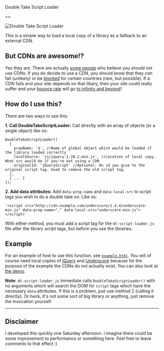 Double Take Script Loader

==

![Double Take Script Loader](https://lh6.googleusercontent.com/-oVncGY891Sc/Udl8V3DHb1I/AAAAAAAABYg/KX4pJgv0fEc/w350-h166-no/Double+Take.png "Double Take Script Loader")

This is a simple way to load a local copy of a library as a fallback to an external CDN.

But CDNs are awesome!?
--

Yes they are. There are actually [some people](http://www.sitepoint.com/7-reasons-not-to-use-a-cdn/ "7 Reasons not to use a CDN") who believe you should not use CDNs. If you do decide to use a CDN, you should know that they *can* fail (unlikely) or be [blocked](http://www.theinquirer.net/inquirer/news/2135522/opendns-blocked-googles-content-delivery-network "Google CDN Gets Blocked by OpenDNS") for certain countries (rare, but possible). If a CDN fails and your site depends on that libary, then your site could really suffer and your [bounce rate](http://lmgtfy.com/?q=bounce+rate "What is a bounce rate?") will go [to infinity and beyond](http://youtu.be/ejwrxGs_Y_I?t=5s "Buzz Lightyear Clip")!

How do I use this?
--

There are two ways to use this:

**1. Call DoubleTakeScriptLoader:** Call directly with an array of objects (or a single object) like so:

    DoubleTakeScriptLoader([
      {
        propName: '$', //Name of global object which would be loaded if the library loaded correctly
        localSource: 'js/jquery-1.10.2.min.js', //Location of local copy. What src would be if you're not using a CDN
        originalId: 'jQueryScript' //Optional: An id you give to the original script tag. Used to remove the old script tag.
      },
      { ... }
    ]);


**2. Add data attributes:** Add `data-prop-name` and `data-local-src` to script tags you wish to do a double take on. Like so:

    `<script src="http://cdn.example.com/underscore/1.4.4/underscore-min.js" data-prop-name="_" data-local-src="underscore-min.js"></script>`

With either method, you must add a script tag for the `dt-script-loader.js` file after the library script tags, but before you use the libraries.

Example
--

For an example of how to use this function, see [`example.html`](https://gist.github.com/kentcdodds/5941149#file-example-html "example.html"). You will of course need local copies of [jQuery](http://jquery.com/download/ "jQuery Download") and [Underscore](http://underscorejs.org/ "UnderscoreJS.org") because for the purpose of the example the CDNs do not actually exist. You can also look at [the demo](http://kent.doddsfamily.us/demos/dt-script-loader "DT Demo").

**Note:** `dt-script-loader.js` immediate calls `DoubleTakeScriptLoader()` with no arguments which will search the DOM for `script` tags which have the necessary `data` attributes. If this is a problem, just use method 2 (calling it directly). Or heck, it's not some sort of big library or anything, just remove the invocation yourself.

- - -

Disclaimer
--

I developed this quickly one Saturday afternoon. I imagine there could be some improvement to performance or something here. Feel free to leave comments to that effect :)